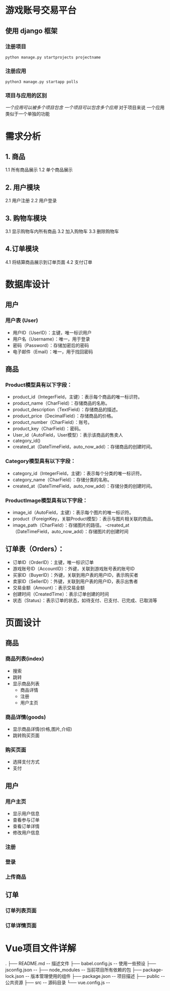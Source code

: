 # 游戏账号交易平台
## 使用 django 框架
### 注册项目
```
python manage.py startprojects projectname
```
### 注册应用
 ```
 python3 manage.py startapp polls
 ```
 ### 项目与应用的区别
 *一个应用可以被多个项目包含* 
 *一个项目可以包含多个应用*
 对于项目来说 一个应用类似于一个单独的功能 

 # 需求分析
 ## 1. 商品
 1.1 所有商品展示
 1.2 单个商品展示

 ## 2. 用户模块
 2.1 用户注册
 2.2 用户登录
 
 ## 3. 购物车模块
 3.1 显示购物车内所有商品
 3.2 加入购物车
 3.3 删除购物车

 ## 4.订单模块
 4.1 将结算商品展示到订单页面
 4.2 支付订单

 # 数据库设计
 ## 用户  
 ### 用户表 (User)
- 用户ID（UserID）：主键，唯一标识用户  
- 用户名（Username）：唯一，用于登录  
- 密码（Password）：存储加密后的密码  
- 电子邮件（Email）：唯一，用于找回密码  
## 商品
### Product模型具有以下字段：
- product_id（IntegerField，主键）：表示每个商品的唯一标识符。
- product_name（CharField）：存储商品的名称。
- product_description（TextField）：存储商品的描述。
- product_price（DecimalField）：存储商品的价格。
- product_number（CharField）：账号。
- product_key（CharField）：密码。
- User_id（AutoField，User模型）：表示该商品的售卖人
- category_id()
- created_at（DateTimeField，auto_now_add）：存储商品的创建时间。
### Category模型具有以下字段：
- category_id（IntegerField，主键）：表示每个分类的唯一标识符。
- category_name（CharField）：存储分类的名称。
- created_at（DateTimeField，auto_now_add）：存储分类的创建时间。
### ProductImage模型具有以下字段：
- image_id（AutoField，主键）：表示每个图片的唯一标识符。
- product（ForeignKey，关联Product模型）：表示与图片相关联的商品。
- image_path（CharField）：存储图片的路径。
-created_at（DateTimeField，auto_now_add）：存储图片的创建时间

## 订单表（Orders）：
- 订单ID（OrderID）：主键，唯一标识订单
- 游戏账号ID（AccountID）：外键，关联到游戏账号表的账号ID
- 买家ID（BuyerID）：外键，关联到用户表的用户ID，表示购买者
- 卖家ID（SellerID）：外键，关联到用户表的用户ID，表示出售者
- 交易金额（Amount）：表示交易金额
- 创建时间（CreatedTime）：表示订单创建的时间
- 状态（Status）：表示订单的状态，如待支付、已支付、已完成、已取消等

# 页面设计
## 商品
### 商品列表(index)
- 搜索
- 跳转  
- 显示商品列表
    - 商品详情
    - 注册
    - 用户主页

### 商品详情(goods)
- 显示商品详情(价格,图片,介绍)
- 跳转购买页面

### 购买页面
- 选择支付方式
- 支付

## 用户 
### 用户主页
- 显示用户信息
- 查看参与订单
- 查看订单详情
- 修改用户信息

### 注册

### 登录

### 上传商品


## 订单
### 订单列表页面



### 订单详情页面


# Vue项目文件详解
.
├── README.md   -- 描述文件
├── babel.config.js  -- 使用一些预设
├── jsconfig.json -- 
├── node_modules  -- 当前项目所有依赖的包
├── package-lock.json -- 版本管理使用的组件
├── package.json  -- 项目描述
├── public  -- 公共资源
├── src  -- 源码目录
└── vue.config.js  -- 